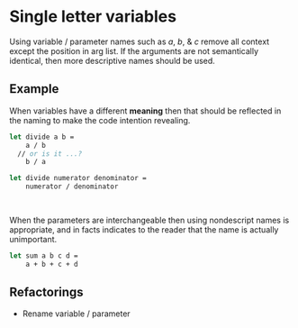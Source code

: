 # Single letter variables
Using variable / parameter names such as _a_, _b_, & _c_ remove all context except the position in arg list.  If the arguments are not semantically identical, then more descriptive names should be used.

## Example
When variables have a different __meaning__ then that should be reflected in the naming to make the code intention revealing.

```fsharp
let divide a b =
    a / b
  // or is it ...?
    b / a
```
```fsharp
let divide numerator denominator =
    numerator / denominator

    
```

When the parameters are interchangeable then using nondescript names is appropriate, and in facts indicates to the reader that the name
is actually unimportant.

```fsharp
let sum a b c d =
    a + b + c + d
```

## Refactorings
- Rename variable / parameter